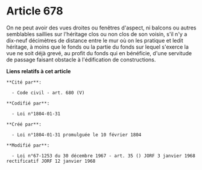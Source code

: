 # Article 678

On ne peut avoir des vues droites ou fenêtres d'aspect, ni balcons ou autres semblables saillies sur l'héritage clos ou non
clos de son voisin, s'il n'y a dix-neuf décimètres de distance entre le mur où on les pratique et ledit héritage, à moins que
le fonds ou la partie du fonds sur lequel s'exerce la vue ne soit déjà grevé, au profit du fonds qui en bénéficie, d'une
servitude de passage faisant obstacle à l'édification de constructions.

**Liens relatifs à cet article**

	**Cité par**:

	  - Code civil - art. 680 (V)

	**Codifié par**:

	  - Loi n°1804-01-31

	**Créé par**:

	  - Loi n°1804-01-31 promulguée le 10 février 1804

	**Modifié par**:

	  - Loi n°67-1253 du 30 décembre 1967 - art. 35 () JORF 3 janvier 1968 rectificatif JORF 12 janvier 1968
